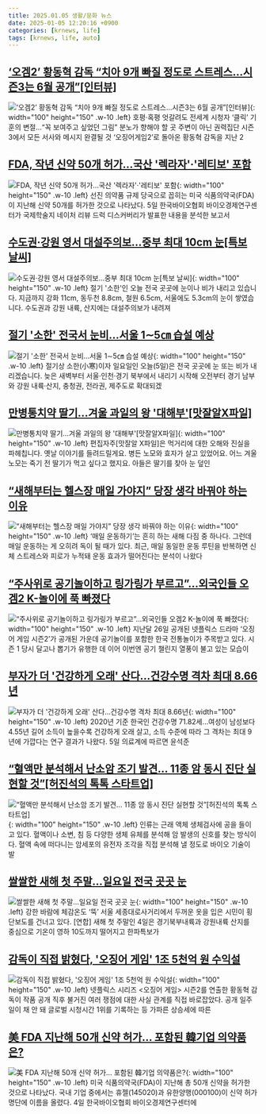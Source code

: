 ```yaml
---
title: 2025.01.05 생활/문화 뉴스
date: 2025-01-05 12:20:16 +0900
categories: [krnews, life]
tags: [krnews, life, auto]
---
```

## [‘오겜2’ 황동혁 감독 “치아 9개 빠질 정도로 스트레스…시즌3는 6월 공개”[인터뷰]](https://n.news.naver.com/mnews/article/016/0002411376)

![‘오겜2’ 황동혁 감독 “치아 9개 빠질 정도로 스트레스…시즌3는 6월 공개”[인터뷰]](https://mimgnews.pstatic.net/image/origin/016/2025/01/05/2411376.jpg?type=nf220_150){: width="100" height="150" .w-10 .left}
호평·혹평 엇갈려도 전세계 시청자 ‘클릭’ 기훈의 변절…“꼭 보여주고 싶었던 그림” 분노가 향해야 할 곳 주변이 아닌 권력집단 시즌3에서 모든 서사와 메시지 완결될 것 ‘오징어게임2’로 돌아온 황동혁 감독을 지난 2

## [FDA, 작년 신약 50개 허가…국산 '렉라자'·'레티보' 포함](https://n.news.naver.com/mnews/article/421/0008004111)

![FDA, 작년 신약 50개 허가…국산 '렉라자'·'레티보' 포함](https://mimgnews.pstatic.net/image/origin/421/2025/01/05/8004111.jpg?type=nf220_150){: width="100" height="150" .w-10 .left}
선진 의약품 규제 당국으로 꼽히는 미국 식품의약국(FDA)이 지난해 신약 50개를 허가한 것으로 나타났다. 5일 한국바이오협회 바이오경제연구센터가 국제학술지 네이처 리뷰 드럭 디스커버리가 발표한 내용을 분석한 보고서

## [수도권·강원 영서 대설주의보…중부  최대 10cm 눈[특보 날씨]](https://n.news.naver.com/mnews/article/056/0011869000)

![수도권·강원 영서 대설주의보…중부  최대 10cm 눈[특보 날씨]](https://mimgnews.pstatic.net/image/origin/056/2025/01/05/11869000.jpg?type=nf220_150){: width="100" height="150" .w-10 .left}
절기 '소한'인 오늘 전국 곳곳에 눈이나 비가 내리고 있습니다. 지금까지 강화 11cm, 동두천 8.8cm, 철원 6.5cm, 서울에도 5.3cm의 눈이 쌓였습니다. 수도권과 강원 내륙, 산지에는 대설주의보가 내려져

## [절기 '소한' 전국서 눈비…서울 1∼5㎝ 습설 예상](https://n.news.naver.com/mnews/article/057/0001864652)

![절기 '소한' 전국서 눈비…서울 1∼5㎝ 습설 예상](https://mimgnews.pstatic.net/image/origin/057/2025/01/05/1864652.jpg?type=nf220_150){: width="100" height="150" .w-10 .left}
절기상 소한(小寒)이자 일요일인 오늘(5일)은 전국 곳곳에 눈 또는 비가 내리겠습니다. 늦은 새벽부터 서울·인천·경기 북부에서 내리기 시작해 오전부터 경기 남부와 강원 내륙·산지, 충청권, 전라권, 제주도로 확대되겠

## [만병통치약 딸기…겨울 과일의 왕 '대해부'[맛잘알X파일]](https://n.news.naver.com/mnews/article/277/0005527701)

![만병통치약 딸기…겨울 과일의 왕 '대해부'[맛잘알X파일]](https://mimgnews.pstatic.net/image/origin/277/2025/01/05/5527701.jpg?type=nf220_150){: width="100" height="150" .w-10 .left}
편집자주[맛잘알 X파일]은 먹거리에 대한 오해와 진실을 파헤칩니다. 옛날 이야기를 들려드릴게요. 병든 노모와 효자가 살고 있었어요. 어느 겨울 노모는 죽기 전 딸기가 먹고 싶다고 했지요. 아들은 딸기를 찾아 눈 덮인

## [“새해부터는 헬스장 매일 가야지” 당장 생각 바꿔야 하는 이유](https://n.news.naver.com/mnews/article/346/0000085660)

![“새해부터는 헬스장 매일 가야지” 당장 생각 바꿔야 하는 이유](https://mimgnews.pstatic.net/image/origin/346/2025/01/04/85660.jpg?type=nf220_150){: width="100" height="150" .w-10 .left}
‘매일 운동하기’는 흔히 하는 새해 다짐 중 하나다. 그런데 매일 운동하는 게 오히려 독이 될 때가 있다. 최근, 매일 동일한 운동 루틴을 반복하면 신체 스트레스와 피로가 누적돼 운동 효과가 떨어진다는 분석이 나왔다

## [“주사위로 공기놀이하고 링가링가 부르고”…외국인들 오겜2 K-놀이에 푹 빠졌다](https://n.news.naver.com/mnews/article/009/0005423789)

![“주사위로 공기놀이하고 링가링가 부르고”…외국인들 오겜2 K-놀이에 푹 빠졌다](https://mimgnews.pstatic.net/image/origin/009/2025/01/05/5423789.jpg?type=nf220_150){: width="100" height="150" .w-10 .left}
지난달 26일 공개된 넷플릭스 드라마 ‘오징어 게임 시즌2’가 공개된 가운데 공기놀이를 포함한 한국 전통놀이가 주목받고 있다. 시즌 1 당시 달고나 뽑기가 유행한 데 이어 이번엔 공기 챌린지 열풍이 불고 있는 모습이

## [부자가 더 '건강하게 오래' 산다…건강수명 격차 최대 8.66년](https://n.news.naver.com/mnews/article/001/0015141815)

![부자가 더 '건강하게 오래' 산다…건강수명 격차 최대 8.66년](https://mimgnews.pstatic.net/image/origin/001/2025/01/05/15141815.jpg?type=nf220_150){: width="100" height="150" .w-10 .left}
2020년 기준 한국인 건강수명 71.82세…여성이 남성보다 4.55년 길어 소득이 높을수록 건강하게 오래 살고, 소득 수준에 따라 그 격차는 최대 9년에 가깝다는 연구 결과가 나왔다. 5일 의료계에 따르면 윤석준

## [“혈액만 분석해서 난소암 조기 발견… 11종 암 동시 진단 실현할 것”[허진석의 톡톡 스타트업]](https://n.news.naver.com/mnews/article/020/0003608006)

![“혈액만 분석해서 난소암 조기 발견… 11종 암 동시 진단 실현할 것”[허진석의 톡톡 스타트업]](https://mimgnews.pstatic.net/image/origin/020/2025/01/04/3608006.jpg?type=nf220_150){: width="100" height="150" .w-10 .left}
인류는 근래 액체 생체검사에 공을 들이고 있다. 혈액이나 소변, 침 등 다양한 생체 유체를 분석해 암 발생의 신호를 찾는 방식이다. 혈액 속에 떠다니는 암세포의 유전자 조각을 직접 분석해 낼 정도로 바이오 기술이 발

## [쌀쌀한 새해 첫 주말…일요일 전국 곳곳 눈](https://n.news.naver.com/mnews/article/016/0002411237)

![쌀쌀한 새해 첫 주말…일요일 전국 곳곳 눈](https://mimgnews.pstatic.net/image/origin/016/2025/01/04/2411237.jpg?type=nf220_150){: width="100" height="150" .w-10 .left}
강한 바람에 체감온도 ‘뚝’ 서울 세종대로사거리에서 두꺼운 옷을 입은 시민이 횡단보도를 건너고 있다. [연합] 새해 첫 주말인 4일은 경기북부내륙과 강원내륙 산지를 중심으로 기온이 영하 10도까지 떨어지고 한파특보가

## [감독이 직접 밝혔다, '오징어 게임' 1조 5천억 원 수익설](https://n.news.naver.com/mnews/article/047/0002458552)

![감독이 직접 밝혔다, '오징어 게임' 1조 5천억 원 수익설](https://mimgnews.pstatic.net/image/origin/047/2025/01/05/2458552.jpg?type=nf220_150){: width="100" height="150" .w-10 .left}
넷플릭스 시리즈 <오징어 게임> 시즌2를 연출한 황동혁 감독이 작품 공개 직후 불거진 여러 쟁점에 대한 사실 관계를 직접 바로잡았다. 공개 일주일이 채 안 돼 글로벌 시청시간 1위를 기록하는 등 가파른 상승세에 따른

## [美 FDA 지난해 50개 신약 허가… 포함된 韓기업 의약품은?](https://n.news.naver.com/mnews/article/011/0004435703)

![美 FDA 지난해 50개 신약 허가… 포함된 韓기업 의약품은?](https://mimgnews.pstatic.net/image/origin/011/2025/01/04/4435703.jpg?type=nf220_150){: width="100" height="150" .w-10 .left}
미국 식품의약국(FDA)이 지난해 총 50개 신약을 허가한 것으로 나타났다. 국내 기업 중에서는 휴젤(145020)과 유한양행(000100)이 신약 허가 명단에 이름을 올렸다. 4일 한국바이오협회 바이오경제연구센터에

